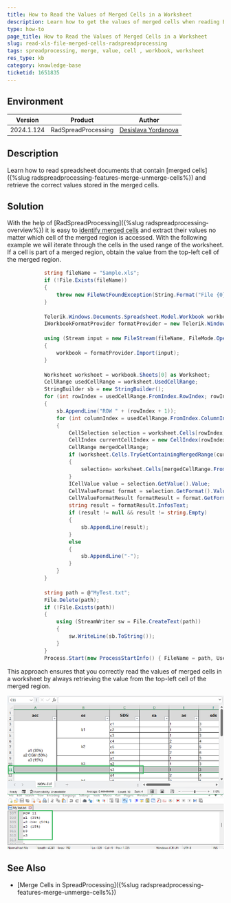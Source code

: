 ```yaml
---
title: How to Read the Values of Merged Cells in a Worksheet
description: Learn how to get the values of merged cells when reading Excel files using the SpreadProcessing library.
type: how-to
page_title: How to Read the Values of Merged Cells in a Worksheet
slug: read-xls-file-merged-cells-radspreadprocessing
tags: spreadprocessing, merge, value, cell , workbook, worksheet
res_type: kb
category: knowledge-base
ticketid: 1651835
---
```


## Environment

| Version | Product | Author | 
| --- | --- | ---- | 
| 2024.1.124 | RadSpreadProcessing|[Desislava Yordanova](https://www.telerik.com/blogs/author/desislava-yordanova)| 

## Description

Learn how to read spreadsheet documents that contain [merged cells]({%slug radspreadprocessing-features-merge-unmerge-cells%}) and retrieve the correct values stored in the merged cells.

## Solution

With the help of [RadSpreadProcessing]({%slug radspreadprocessing-overview%}) it is easy to [identify merged cells](https://docs.telerik.com/devtools/document-processing/libraries/radspreadprocessing/features/merge-unmerge-cells#how-to-check-if-a-cell-is-merged) and extract their values no matter which cell of the merged region is accessed. 
With the following example we will iterate through the cells in the used range of the worksheet. If a cell is part of a merged region, obtain the value from the top-left cell of the merged region.

```csharp
            string fileName = "Sample.xls";
            if (!File.Exists(fileName))
            {
                throw new FileNotFoundException(String.Format("File {0} was not found!", fileName));
            }

            Telerik.Windows.Documents.Spreadsheet.Model.Workbook workbook;
            IWorkbookFormatProvider formatProvider = new Telerik.Windows.Documents.Spreadsheet.FormatProviders.Xls.XlsFormatProvider();

            using (Stream input = new FileStream(fileName, FileMode.Open))
            {
                workbook = formatProvider.Import(input);
            }

            Worksheet worksheet = workbook.Sheets[0] as Worksheet;
            CellRange usedCellRange = worksheet.UsedCellRange;
            StringBuilder sb = new StringBuilder();
            for (int rowIndex = usedCellRange.FromIndex.RowIndex; rowIndex <= usedCellRange.ToIndex.RowIndex; rowIndex++)
            {
                sb.AppendLine("ROW " + (rowIndex + 1));
                for (int columnIndex = usedCellRange.FromIndex.ColumnIndex; columnIndex <= usedCellRange.ToIndex.ColumnIndex; columnIndex++)
                {
                    CellSelection selection = worksheet.Cells[rowIndex, columnIndex];
                    CellIndex currentCellIndex = new CellIndex(rowIndex, columnIndex);
                    CellRange mergedCellRange;
                    if (worksheet.Cells.TryGetContainingMergedRange(currentCellIndex, out mergedCellRange))
                    {
                        selection= worksheet.Cells[mergedCellRange.FromIndex];
                    } 
                    ICellValue value = selection.GetValue().Value;
                    CellValueFormat format = selection.GetFormat().Value;
                    CellValueFormatResult formatResult = format.GetFormatResult(value);
                    string result = formatResult.InfosText;
                    if (result != null && result != string.Empty)
                    {
                        sb.AppendLine(result);
                    }
                    else
                    {
                        sb.AppendLine("-");
                    }
                }
            }

            string path = @"MyTest.txt";
            File.Delete(path);
            if (!File.Exists(path))
            {
                using (StreamWriter sw = File.CreateText(path))
                {
                    sw.WriteLine(sb.ToString());
                }
            }
            Process.Start(new ProcessStartInfo() { FileName = path, UseShellExecute = true });
```

This approach ensures that you correctly read the values of merged cells in a worksheet by always retrieving the value from the top-left cell of the merged region.

![Merged Cells Value](images/read-xls-file-merged-cells-radspreadprocessing.png) 

## See Also

- [Merge Cells in SpreadProcessing]({%slug radspreadprocessing-features-merge-unmerge-cells%})
